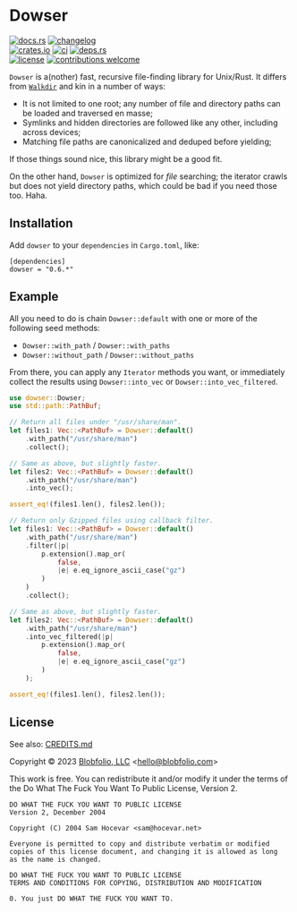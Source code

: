 # Dowser

[![docs.rs](https://img.shields.io/docsrs/dowser.svg?style=flat-square&label=docs.rs)](https://docs.rs/dowser/)
[![changelog](https://img.shields.io/crates/v/dowser.svg?style=flat-square&label=changelog&color=9b59b6)](https://github.com/Blobfolio/dowser/blob/master/CHANGELOG.md)<br>
[![crates.io](https://img.shields.io/crates/v/dowser.svg?style=flat-square&label=crates.io)](https://crates.io/crates/dowser)
[![ci](https://img.shields.io/github/actions/workflow/status/Blobfolio/dowser/ci.yaml?style=flat-square&label=ci)](https://github.com/Blobfolio/dowser/actions)
[![deps.rs](https://deps.rs/repo/github/blobfolio/dowser/status.svg?style=flat-square&label=deps.rs)](https://deps.rs/repo/github/blobfolio/dowser)<br>
[![license](https://img.shields.io/badge/license-wtfpl-ff1493?style=flat-square)](https://en.wikipedia.org/wiki/WTFPL)
[![contributions welcome](https://img.shields.io/badge/PRs-welcome-brightgreen.svg?style=flat-square&label=contributions)](https://github.com/Blobfolio/dowser/issues)

`Dowser` is a(nother) fast, recursive file-finding library for Unix/Rust. It differs from [`Walkdir`](https://crates.io/crates/walkdir) and kin in a number of ways:

* It is not limited to one root; any number of file and directory paths can be loaded and traversed en masse;
* Symlinks and hidden directories are followed like any other, including across devices;
* Matching file paths are canonicalized and deduped before yielding;

If those things sound nice, this library might be a good fit.

On the other hand, `Dowser` is optimized for _file_ searching; the iterator crawls but does not yield directory paths, which could be bad if you need those too. Haha.



## Installation

Add `dowser` to your `dependencies` in `Cargo.toml`, like:

```
[dependencies]
dowser = "0.6.*"
```



## Example

All you need to do is chain `Dowser::default` with one or more of the following seed methods:

* `Dowser::with_path` / `Dowser::with_paths`
* `Dowser::without_path` / `Dowser::without_paths`

From there, you can apply any `Iterator` methods you want, or immediately collect the results using `Dowser::into_vec` or `Dowser::into_vec_filtered`.

```rust
use dowser::Dowser;
use std::path::PathBuf;

// Return all files under "/usr/share/man".
let files1: Vec::<PathBuf> = Dowser::default()
    .with_path("/usr/share/man")
    .collect();

// Same as above, but slightly faster.
let files2: Vec::<PathBuf> = Dowser::default()
    .with_path("/usr/share/man")
    .into_vec();

assert_eq!(files1.len(), files2.len());

// Return only Gzipped files using callback filter.
let files1: Vec::<PathBuf> = Dowser::default()
    .with_path("/usr/share/man")
    .filter(|p|
        p.extension().map_or(
            false,
            |e| e.eq_ignore_ascii_case("gz")
        )
    )
    .collect();

// Same as above, but slightly faster.
let files2: Vec::<PathBuf> = Dowser::default()
    .with_path("/usr/share/man")
    .into_vec_filtered(|p|
        p.extension().map_or(
            false,
            |e| e.eq_ignore_ascii_case("gz")
        )
    );

assert_eq!(files1.len(), files2.len());
```



## License

See also: [CREDITS.md](CREDITS.md)

Copyright © 2023 [Blobfolio, LLC](https://blobfolio.com) &lt;hello@blobfolio.com&gt;

This work is free. You can redistribute it and/or modify it under the terms of the Do What The Fuck You Want To Public License, Version 2.

    DO WHAT THE FUCK YOU WANT TO PUBLIC LICENSE
    Version 2, December 2004
    
    Copyright (C) 2004 Sam Hocevar <sam@hocevar.net>
    
    Everyone is permitted to copy and distribute verbatim or modified
    copies of this license document, and changing it is allowed as long
    as the name is changed.
    
    DO WHAT THE FUCK YOU WANT TO PUBLIC LICENSE
    TERMS AND CONDITIONS FOR COPYING, DISTRIBUTION AND MODIFICATION
    
    0. You just DO WHAT THE FUCK YOU WANT TO.
